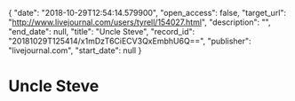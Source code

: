 {
  "date": "2018-10-29T12:54:14.579900", 
  "open_access": false, 
  "target_url": "http://www.livejournal.com/users/tyrell/154027.html", 
  "description": "", 
  "end_date": null, 
  "title": "Uncle Steve", 
  "record_id": "20181029T125414/x1mDzT6CiECV3QxEmbhU6Q==", 
  "publisher": "livejournal.com", 
  "start_date": null
}

# Uncle Steve

